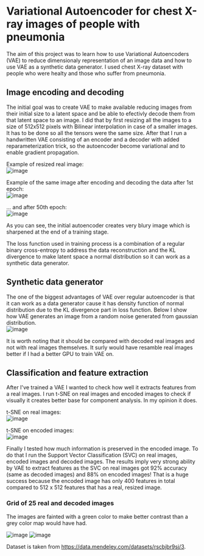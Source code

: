 # Variational Autoencoder for chest X-ray images of people with pneumonia

The aim of this project was to learn how to use Variational Autoencoders (VAE) to reduce dimensionaly representation of an image data and how to use VAE as a synthetic data generator. I used chest X-ray dataset with people who were healty and those who suffer from pneumonia.

## Image encoding and decoding

The initial goal was to create VAE to make available reducing images from their initial size to a latent space and be able to efectivly decode them from that latent space to an image. I did that by first resizing all the images to a size of 512x512 pixels with Bilinear interpolation in case of a smaller images. It has to be done so all the tensors were the same size. After that I run a handwritten VAE consisting of an encoder and a decoder with added reparameterization trick, so the autoencoder become variational and to enable gradient propagation.

Example of resized real image:<br />
![image](https://github.com/user-attachments/assets/97f6e5ca-783c-4f50-9a41-5872341fe362)

Example of the same image after encoding and decoding the data after 1st epoch:<br />
![image](https://github.com/user-attachments/assets/bbb42489-313c-4d18-89d9-e00af88a6b6f)

... and after 50th epoch:<br />
![image](https://github.com/user-attachments/assets/d2ed675f-12a2-45fe-8a63-9d8fcc6c1ae1)

As you can see, the initial autoencoder creates very blury image which is sharpened at the end of a training stage.

The loss function used in training process is a combination of a regular binary cross-entropy to address the data reconstruction and the KL divergence to make latent space a normal distribution so it can work as a synthetic data generator.

## Synthetic data generator

The one of the biggest advantages of VAE over regular autoencoder is that it can work as a data generator cause it has density function of normal distribution due to the KL divergence part in loss function. Below I show how VAE generates an image from a random noise generated from gaussian distribution.<br />
![image](https://github.com/user-attachments/assets/6625be38-1460-447b-87db-d672b59f3f53)

It is worth noting that it should be compared with decoded real images and not with real images themselves. It surly would have resamble real images better if I had a better GPU to train VAE on.

## Classification and feature extraction

After I've trained a VAE I wanted to check how well it extracts features from a real images. I run t-SNE on real images and encoded images to check if visually it creates better base for component analysis. In my opinion it does.

t-SNE on real images:<br />
![image](https://github.com/user-attachments/assets/f18f68d0-07d1-4caa-9edb-82b3ea4eed29)

t-SNE on encoded images:<br />
![image](https://github.com/user-attachments/assets/debc03e8-4317-49fe-a22e-b612bfef8c8a)

Finally I tested how much information is preserved in the encoded image. To do that I run the Support Vector Classification (SVC) on real images, encoded images and decoded images. The results imply very strong ability by VAE to extract features as the SVC on real images got 92% accuracy (same as decoded images) and 88% on encoded images! That is a huge success because the encoded image has only 400 features in total compared to 512 x 512 features that has a real, resized image.

### Grid of 25 real and decoded images
The images are fainted with a green color to make better contrast than a grey color map would have had.


![image](https://github.com/user-attachments/assets/79396d17-a564-4aea-93e8-9de7d7246681)
![image](https://github.com/user-attachments/assets/3cbc8aaf-5087-4c7a-aafb-e173c3de2c32)


Dataset is taken from https://data.mendeley.com/datasets/rscbjbr9sj/3.
 
